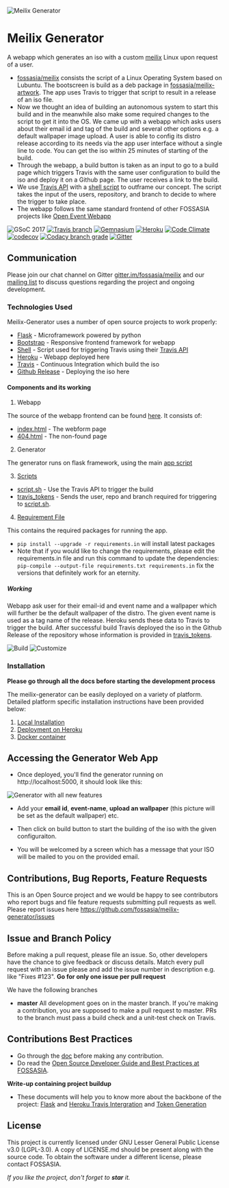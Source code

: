 ![Meilix Generator](/docs/images/logo_meilix.png)

# Meilix Generator

A webapp which generates an iso with a custom [meilix](https://github.com/fossasia/meilix) Linux upon request of a user. 

  - [fossasia/meilix](https://github.com/fossasia/meilix) consists the script of a Linux Operating System based on Lubuntu. The bootscreen is build as a deb package in [fossasia/meilix-artwork](https://github.com/fossasia/meilix-artwork). The app uses Travis to trigger that script to result in a release of an iso file.
  - Now we thought an idea of building an autonomous system to start this build and in the meanwhile also make some required changes to the script to get it into the OS. We came up with a webapp which asks users about their email id and tag of the build and several other options e.g. a default wallpaper image upload. A user is able to config its distro release according to its needs via the app user interface without a single line to code. You can get the iso within 25 minutes of starting of the build.
  - Through the webapp, a build button is taken as an input to go to a build page which triggers Travis with the same user configuration to build the iso and deploy it on a Github page. The user receives a link to the build.
  - We use [Travis API](https://blog.travis-ci.com/2017-04-06-api-v3-is-here) with a [shell script](/docs/installation/my_token.md) to outframe our concept. The script takes the input of the users, repository, and branch to decide to where the trigger to take place.
  - The webapp follows the same standard frontend of other FOSSASIA projects like [Open Event Webapp](https://github.com/fossasia/open-event-webapp)

![GSoC 2017](https://img.shields.io/badge/GSoC-2017-blue.svg) [![Travis branch](https://img.shields.io/travis/fossasia/meilix-generator/master.svg?style=flat-square)](https://travis-ci.org/fossasia/meilix-generator) [![Gemnasium](https://img.shields.io/gemnasium/fossasia/meilix-generator.svg?style=flat-square)](https://gemnasium.com/github.com/fossasia/meilix-generator) [![Heroku](https://heroku-badge.herokuapp.com/?app=meilix-generator)](https://meilix-generator.herokuapp.com/) [![Code Climate](https://codeclimate.com/github/fossasia/meilix-generator/badges/gpa.svg?branch=master)](https://codeclimate.com/github/fossasia/meilix-generator) [![codecov](https://codecov.io/gh/fossasia/meilix-generator/branch/master/graph/badge.svg)](https://codecov.io/gh/fossasia/meilix-generator) [![Codacy branch grade](https://img.shields.io/codacy/grade/2040e9769e0c446dbb400fc5a77d2dc2/master.svg?style=flat-square)](https://www.codacy.com/app/fossasia/meilix-generator) [![Gitter](https://badges.gitter.im/Join%20Chat.svg)](https://gitter.im/fossasia/meilix?utm_source=badge&utm_medium=badge&utm_campaign=pr-badge&utm_content=badge)

## Communication

Please join our chat channel on Gitter [gitter.im/fossasia/meilix](https://gitter.im/fossasia/meilix) and our [mailing list](https://groups.google.com/forum/#!forum/meilix) to discuss questions regarding the project and ongoing development. 


### Technologies Used

Meilix-Generator uses a number of open source projects to work properly:

* [Flask](http://flask.pocoo.org/) - Microframework powered by python
* [Bootstrap](http://getbootstrap.com/) - Responsive frontend framework for webapp
* [Shell](https://en.wikipedia.org/wiki/Unix_shell) - Script used for triggering Travis using their [Travis API](https://docs.travis-ci.com/user/triggering-builds/)
* [Heroku](https://www.heroku.com/) - Webapp deployed here
* [Travis](travis-ci.org) - Continuous Integration which build the iso
* [Github Release](https://help.github.com/articles/creating-releases/) - Deploying the iso here

#### Components and its working

1. Webapp

The source of the webapp frontend can be found [here](/templates). It consists of:

- [index.html](/templates/index.html) - The webform page
- [404.html](/templates/404.html) - The non-found page

2. Generator

The generator runs on flask framework, using the main [app script](/app.py)

3. [Scripts](/docs/installation/my_token.md)

- [script.sh](/script.sh) - Use the Travis API to trigger the build
- [travis_tokens](/travis_tokens) - Sends the user, repo and branch required for triggering to [script.sh](/script.sh).

4. [Requirement File](/requirements.in)

This contains the required packages for running the app.
- `pip install --upgrade -r requirements.in` will install latest packages
- Note that if you would like to change the requirements, please edit the requirements.in file and run this command to update the dependencies:
   `pip-compile --output-file requirements.txt requirements.in` fix the versions that definitely work for an eternity.

##### Working
Webapp ask user for their email-id and event name and a wallpaper which will further be the default wallpaper of the distro. The given event name is used as a tag name of the release.
Heroku sends these data to Travis to trigger the build. After successful build Travis deployed the iso in the Github Release of the repository whose information is provided in [travis_tokens](/travis_tokens).

![Build](/docs/images/build.png)
![Customize](/docs/images/customize.png)

### Installation

**Please go through all the docs before starting the development process**

The meilix-generator can be easily deployed on a variety of platform. Detailed platform specific installation instructions have been provided below:

1. [Local Installation](/docs/installation/local.md)
2. [Deployment on Heroku](/docs/installation/heroku.md)
3. [Docker container](/docs/installation/docker.md)

## Accessing the Generator Web App

 - Once deployed, you'll find the generator running on http://localhost:5000, it should look like this:

![Generator with all new features](docs/screenshots/meilix-1.gif)

 - Add your **email id**, **event-name**, **upload an wallpaper** (this picture will be set as the default wallpaper) etc.

 - Then click on build button to start the building of the iso with the given configuraiton.

 - You will be welcomed by a screen which has a message that your ISO will be mailed to you on the provided email.

## Contributions, Bug Reports, Feature Requests

This is an Open Source project and we would be happy to see contributors who report bugs and file feature requests submitting pull requests as well. Please report issues here https://github.com/fossasia/meilix-generator/issues

## Issue and Branch Policy

Before making a pull request, please file an issue. So, other developers have the chance to give feedback or discuss details. Match every pull request with an issue please and add the issue number in description e.g. like "Fixes #123".
**Go for only one issue per pull request**

We have the following branches
* **master**
    All development goes on in the master branch. If you're making a contribution, you are supposed to make a pull request to master. PRs to the branch must pass a build check and a unit-test check on Travis.

## Contributions Best Practices

* Go through the [doc](/.github/CONTRIBUTING.md) before making any contribution.
* Do read the [Open Source Developer Guide and Best Practices at FOSSASIA](https://blog.fossasia.org/open-source-developer-guide-and-best-practices-at-fossasia).

**Write-up containing project buildup**
* These documents will help you to know more about the backbone of the project: [Flask](https://docs.google.com/document/d/1TWsz0aP0vLwXwcTX1VC58lEYy5dM6xvxnAABEtzyUZY/edit?usp=sharing) and [Heroku Travis Intergration](https://docs.google.com/document/d/19xBAbjH04e_KlWwzGiDCDVAs4bLv-d-lcjKyr6bTRWE/edit?usp=sharing) and [Token Generation](https://docs.google.com/document/d/1agoZ3pSKjUfwSAJ3Yu0m-P08M4ERPIjiwSOSU3bubG0/edit?usp=sharing)


## License

This project is currently licensed under GNU Lesser General Public License v3.0 (LGPL-3.0). A copy of LICENSE.md should be present along with the source code. To obtain the software under a different license, please contact FOSSASIA.

*If you like the project, don't forget to **star** it.*
